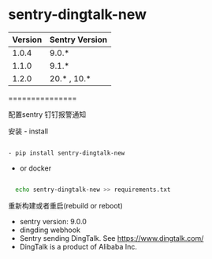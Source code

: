 
# sentry-dingtalk-new

| Version | Sentry Version |
|---- |----|
| 1.0.4 | 9.0.* |
| 1.1.0 | 9.1.* |
| 1.2.0 | 20.* , 10.* |
===============

配置sentry 钉钉报警通知

安装 - install 

```bash

- pip install sentry-dingtalk-new
```

* or docker 

```bash

  echo sentry-dingtalk-new >> requirements.txt
```

 重新构建或者重启(rebuild or reboot)

* sentry version: 9.0.0
* dingding webhook
* Sentry sending DingTalk. See https://www.dingtalk.com/
* DingTalk is a product of Alibaba Inc.
